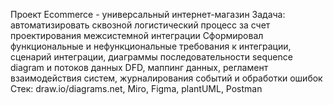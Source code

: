 Проект Ecommerce - универсальный интернет-магазин
Задача: автоматизировать сквозной логистический процесс за счет проектирования межсистемной интеграции
Сформировал функциональные и нефункциональные требования к интеграции, сценарий интеграции, диаграммы последовательности sequence diagram и потоков данных DFD, маппинг данных, регламент взаимодействия систем, журналирования событий и обработки ошибок
Стек: draw.io/diagrams.net, Miro, Figma, plantUML, Postman
